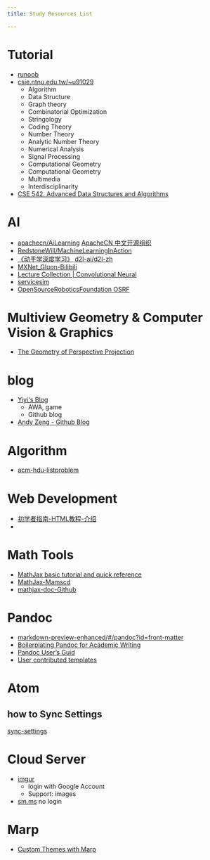 ```yaml
---
title: Study Resources List

---
```



# Tutorial

- [runoob](http://www.runoob.com/)
- [csie.ntnu.edu.tw/~u91029](http://www.csie.ntnu.edu.tw/~u91029/index.html)
    - Algorithm
    - Data Structure
    - Graph theory
    - Combinatorial Optimization
    - Stringology
    - Coding Theory
    - Number Theory
    - Analytic Number Theory
    - Numerical Analysis
    - Signal Processing
    - Computational Geometry
    - Computational Geometry
    - Multimedia
    - Interdisciplinarity
- [CSE 542. Advanced Data Structures and Algorithms](https://www.arl.wustl.edu/~jst/cse/542/)


# AI
- [apachecn/AiLearning](https://github.com/apachecn/AiLearning)
  [ApacheCN 中文开源组织](http://www.apachecn.org/)
- [RedstoneWill/MachineLearningInAction](https://github.com/RedstoneWill/MachineLearningInAction)
- [《动手学深度学习》](http://zh.gluon.ai/index.html) [d2l-ai/d2l-zh](https://github.com/d2l-ai/d2l-zh)
- [MXNet_Gluon-Bilibili](https://space.bilibili.com/209599371?spm_id_from=333.788.b_765f7570696e666f.2)
- [Lecture Collection | Convolutional Neural ](https://www.youtube.com/watch?v=vT1JzLTH4G4&list=PL3FW7Lu3i5JvHM8ljYj-zLfQRF3EO8sYv)
- [servicesim](https://bitbucket.org/osrf/servicesim)
- [OpenSourceRoboticsFoundation OSRF](https://bitbucket.org/osrf/)



# Multiview Geometry & Computer Vision & Graphics

- [The Geometry of Perspective Projection](https://www.cse.unr.edu/~bebis/CS791E/Notes/PerspectiveProjection.pdf)



# blog
- [Yiyi's Blog](https://shd101wyy.github.io/)
    - AWA, game
    - Github blog
- [Andy Zeng - Github Blog](http://andyzeng.github.io/)

# Algorithm
- [acm-hdu-listproblem](http://acm.hdu.edu.cn/listproblem.php?vol=1)

# Web Development
- [初学者指南-HTML教程-介绍](https://tutorialehtml.com/zh/beginners-guide-to-html)
-


# Math Tools
- [MathJax basic tutorial and quick reference](https://math.meta.stackexchange.com/questions/5020/mathjax-basic-tutorial-and-quick-reference)
- [MathJax-Mamscd](http://www.jmilne.org/not/Mamscd.pdf)
- [mathjax-doc-Github](http://docs.mathjax.org/en/latest/index.html#)

# Pandoc
- [markdown-preview-enhanced/#/pandoc?id=front-matter](https://shd101wyy.github.io/markdown-preview-enhanced/#/pandoc?id=front-matter)
- [Boilerplating Pandoc for Academic Writing](https://www.soimort.org/notes/161117/)
- [Pandoc User’s Guid](https://pandoc.org/MANUAL.pdf)
- [User contributed templates](https://github.com/jgm/pandoc/wiki/User-contributed-templates)

# Atom
## how to Sync Settings
[sync-settings](https://atom.io/packages/sync-settings)

# Cloud Server
- [imgur](https://yubaoliu.imgur.com)
    + login with Google Account
    + Support: images
- [sm.ms](https://sm.ms/)
  no login

# Marp
- [Custom Themes with Marp](https://www.ansiblejunky.com/blog/custom-themes-with-marp/)
